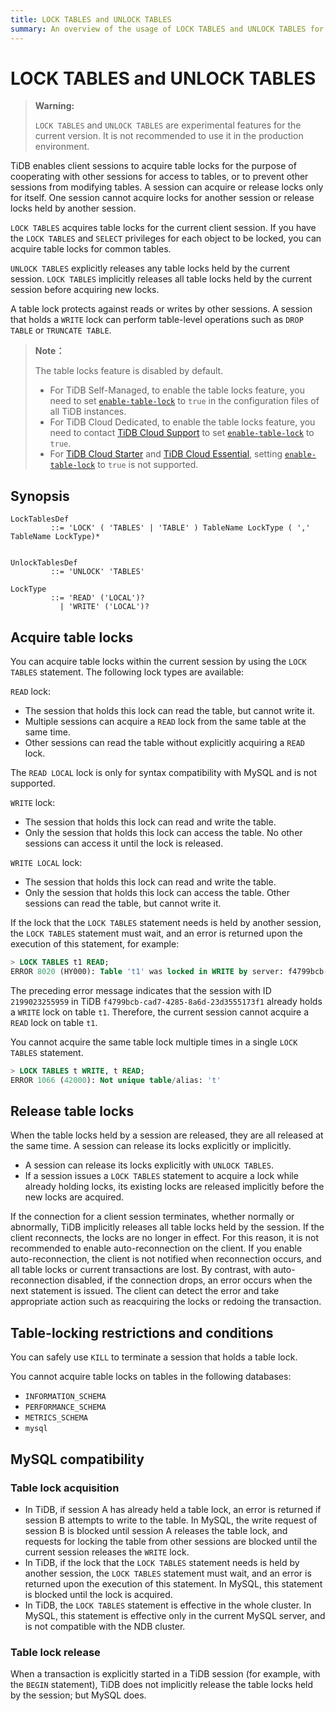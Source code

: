 ```yaml
---
title: LOCK TABLES and UNLOCK TABLES
summary: An overview of the usage of LOCK TABLES and UNLOCK TABLES for the TiDB database.
---
```


# LOCK TABLES and UNLOCK TABLES

> **Warning:**
>
> `LOCK TABLES` and `UNLOCK TABLES` are experimental features for the current version. It is not recommended to use it in the production environment.

TiDB enables client sessions to acquire table locks for the purpose of cooperating with other sessions for access to tables, or to prevent other sessions from modifying tables. A session can acquire or release locks only for itself. One session cannot acquire locks for another session or release locks held by another session.

`LOCK TABLES` acquires table locks for the current client session. If you have the `LOCK TABLES` and `SELECT` privileges for each object to be locked, you can acquire table locks for common tables.

`UNLOCK TABLES` explicitly releases any table locks held by the current session. `LOCK TABLES` implicitly releases all table locks held by the current session before acquiring new locks.

A table lock protects against reads or writes by other sessions. A session that holds a `WRITE` lock can perform table-level operations such as `DROP TABLE` or `TRUNCATE TABLE`.

> **Note：**
>
> The table locks feature is disabled by default.
>
> - For TiDB Self-Managed, to enable the table locks feature, you need to set [`enable-table-lock`](https://docs.pingcap.com/tidb/stable/tidb-configuration-file#enable-table-lock-new-in-v400) to `true` in the configuration files of all TiDB instances.
> - For TiDB Cloud Dedicated, to enable the table locks feature, you need to contact [TiDB Cloud Support](https://docs.pingcap.com/tidbcloud/tidb-cloud-support) to set [`enable-table-lock`](https://docs.pingcap.com/tidb/stable/tidb-configuration-file#enable-table-lock-new-in-v400) to `true`.
> - For [TiDB Cloud Starter](https://docs.pingcap.com/tidbcloud/select-cluster-tier#tidb-cloud-serverless) and [TiDB Cloud Essential](https://docs.pingcap.com/tidbcloud/select-cluster-tier#essential), setting [`enable-table-lock`](https://docs.pingcap.com/tidb/stable/tidb-configuration-file#enable-table-lock-new-in-v400) to `true` is not supported.

## Synopsis

```ebnf+diagram
LockTablesDef
         ::= 'LOCK' ( 'TABLES' | 'TABLE' ) TableName LockType ( ',' TableName LockType)*


UnlockTablesDef
         ::= 'UNLOCK' 'TABLES'

LockType
         ::= 'READ' ('LOCAL')?
           | 'WRITE' ('LOCAL')?
```

## Acquire table locks

You can acquire table locks within the current session by using the `LOCK TABLES` statement. The following lock types are available:

`READ` lock:

- The session that holds this lock can read the table, but cannot write it.
- Multiple sessions can acquire a `READ` lock from the same table at the same time.
- Other sessions can read the table without explicitly acquiring a `READ` lock.

The `READ LOCAL` lock is only for syntax compatibility with MySQL and is not supported.

`WRITE` lock:

- The session that holds this lock can read and write the table.
- Only the session that holds this lock can access the table. No other sessions can access it until the lock is released.

`WRITE LOCAL` lock:

- The session that holds this lock can read and write the table.
- Only the session that holds this lock can access the table. Other sessions can read the table, but cannot write it.

If the lock that the `LOCK TABLES` statement needs is held by another session, the `LOCK TABLES` statement must wait, and an error is returned upon the execution of this statement, for example:

```sql
> LOCK TABLES t1 READ;
ERROR 8020 (HY000): Table 't1' was locked in WRITE by server: f4799bcb-cad7-4285-8a6d-23d3555173f1_session: 2199023255959
```

The preceding error message indicates that the session with ID `2199023255959` in TiDB `f4799bcb-cad7-4285-8a6d-23d3555173f1` already holds a `WRITE` lock on table `t1`. Therefore, the current session cannot acquire a `READ` lock on table `t1`.

You cannot acquire the same table lock multiple times in a single `LOCK TABLES` statement.

```sql
> LOCK TABLES t WRITE, t READ;
ERROR 1066 (42000): Not unique table/alias: 't'
```

## Release table locks

When the table locks held by a session are released, they are all released at the same time. A session can release its locks explicitly or implicitly.

- A session can release its locks explicitly with `UNLOCK TABLES`.
- If a session issues a `LOCK TABLES` statement to acquire a lock while already holding locks, its existing locks are released implicitly before the new locks are acquired.

If the connection for a client session terminates, whether normally or abnormally, TiDB implicitly releases all table locks held by the session. If the client reconnects, the locks are no longer in effect. For this reason, it is not recommended to enable auto-reconnection on the client. If you enable auto-reconnection, the client is not notified when reconnection occurs, and all table locks or current transactions are lost. By contrast, with auto-reconnection disabled, if the connection drops, an error occurs when the next statement is issued. The client can detect the error and take appropriate action such as reacquiring the locks or redoing the transaction.

## Table-locking restrictions and conditions

You can safely use `KILL` to terminate a session that holds a table lock.

You cannot acquire table locks on tables in the following databases:

- `INFORMATION_SCHEMA`
- `PERFORMANCE_SCHEMA`
- `METRICS_SCHEMA`
- `mysql`

## MySQL compatibility

### Table lock acquisition

- In TiDB, if session A has already held a table lock, an error is returned if session B attempts to write to the table. In MySQL, the write request of session B is blocked until session A releases the table lock, and requests for locking the table from other sessions are blocked until the current session releases the `WRITE` lock.
- In TiDB, if the lock that the `LOCK TABLES` statement needs is held by another session, the `LOCK TABLES` statement must wait, and an error is returned upon the execution of this statement. In MySQL, this statement is blocked until the lock is acquired.
- In TiDB, the `LOCK TABLES` statement is effective in the whole cluster. In MySQL, this statement is effective only in the current MySQL server, and is not compatible with the NDB cluster.

### Table lock release

When a transaction is explicitly started in a TiDB session (for example, with the `BEGIN` statement), TiDB does not implicitly release the table locks held by the session; but MySQL does.
